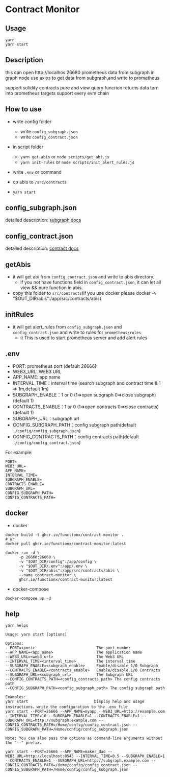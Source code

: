 # Contract Monitor

## Usage

```shell
yarn
yarn start
```

## Description

this can open http://localhos:26680 prometheus
data from subgraph in graph node
use axios to get data from subgraph,and write to prometheus

support solidity contracts pure and view query funcrion returns data turn into prometheus targets
support every evm chain

## How to use

- write config folder
    - write `config_subgraph.json`
    - write `config_contract.json`

- in script folder
    - `yarn get-abis` or `node scripts/get_abi.js`
    - `yarn init-rules` or `node scripts/init_alert_rules.js`

- write `.env` or command

- cp abis to `/src/contracts`

- `yarn start`

## config_subgraph.json

detailed description: [subgraph docs](./src/subgraph/README.md)

## config_contract.json

detailed description: [contract docs](./src/contracts/README.md)

## getAbis

- it will get abi from `config_contract.json` and write to abis directory.
    - if you not have functions field in `config_contract.json`, it can let all view && pure function in abis.
- copy this folder to `src/contracts`(if you use docker please docker -v "$OUT_DIR/abis":/app/src/contracts/abis)

## initRules

- it will get alert_rules from `config_subgraph.json` and `config_contract.json` and write to rules for `prometheus/rules`
    - it This is used to start prometheus server and add alert rules

## .env

- PORT: prometheus port (default 26666)
- WEB3_URL: WEB3 URL
- APP_NAME: app name
- INTERVAL_TIME：interval time (search subgraph and contract time & 1 => 1m,default 1m)
- SUBGRAPH_ENABLE：1 or 0 (1=>open subgraph 0=>close subgraph)(default 1)
- CONTRACTS_ENABLE：1 or 0 (1=>open contracts 0=>close contracts)(default 1)
- SUBGRAPH_URL：subgraph url
- CONFIG_SUBGRAPH_PATH：config subgraph path(default `./config/config_subgraph.json`)
- CONFIG_CONTRACTS_PATH：config contracts path(default `./config/config_contract.json`)

For example:

```env
PORT=
WEB3_URL=
APP_NAME=
INTERVAL_TIME=
SUBGRAPH_ENABLE=
CONTRACTS_ENABLE=
SUBGRAPH_URL=
CONFIG_SUBGRAPH_PATH=
CONFIG_CONTRACTS_PATH=
```

## docker

- docker

```shell
docker build -t ghcr.io/functionx/contract-monitor . 
# or 
docker pull ghcr.io/functionx/contract-monitor:latest
```
```shell
docker run -d \
      -p 26660:26660 \
      -v "$OUT_DIR/config":/app/config \
      -v "$OUT_DIR/.env":/app/.env \
      -v "$OUT_DIR/abis":/app/src/contracts/abis \
      --name contract-monitor \
      ghcr.io/functionx/contract-monitor:latest
```

- docker-compose

```shell
docker-compose up -d
```

## help

```shell
yarn helps
```

```
Usage: yarn start [options]

Options:
--PORT=<port>                           The port number
--APP_NAME=<app_name>                   The application name
--WEB3_URL=<web3_url>                   The Web3 URL
--INTERVAL_TIME=<interval_time>         The interval time
--SUBGRAPH_ENABLE=<subgraph_enable>     Enable/disable 1/0 Subgraph
--CONTRACTS_ENABLE=<contracts_enable>   Enable/disable 1/0 Contracts
--SUBGRAPH_URL=<subgraph_url>           The Subgraph URL
--CONFIG_CONTRACTS_PATH=<config_contracts_path> The config contracts path
--CONFIG_SUBGRAPH_PATH=<config_subgraph_path> The config subgraph path

Examples:
yarn start                             Display help and usage instructions，write the configuration to the .env file
yarn start --PORT=26666 --APP_NAME=myapp --WEB3_URL=http://example.com --INTERVAL_TIME=10 --SUBGRAPH_ENABLE=1 --CONTRACTS_ENABLE=1 --SUBGRAPH_URL=http://subgraph.example.com --CONFIG_CONTRACTS_PATH=/Home/config/config_contract.json --CONFIG_SUBGRAPH_PATH=/Home/config/config_subgraph.json

Note: You can also pass the options as command-line arguments without the "--" prefix.

yarn start --PORT=26666 --APP_NAME=maker_dao --WEB3_URL=http://localhost:8545 --INTERVAL_TIME=0.5 --SUBGRAPH_ENABLE=1 --CONTRACTS_ENABLE=1 --SUBGRAPH_URL=http://subgraph.example.com --CONFIG_CONTRACTS_PATH=/Home/config/config_contract.json --CONFIG_SUBGRAPH_PATH=/Home/config/config_subgraph.json
```
